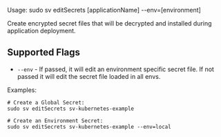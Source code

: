 Usage: sudo sv editSecrets [applicationName] --env=[environment]

Create encrypted secret files that will be decrypted and installed during application deployment.

## Supported Flags

* `--env` - If passed, it will edit an environment specific secret file. If not passed it will edit the secret file loaded in all envs.

Examples:
```
# Create a Global Secret:
sudo sv editSecrets sv-kubernetes-example

# Create an Environment Secret:
sudo sv editSecrets sv-kubernetes-example --env=local
```